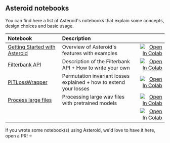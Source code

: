 ## Asteroid notebooks
You can find here a list of Asteroid's notebooks that explain some concepts, design choices and basic usage.

| Notebook     |      Description      |   |
|:----------|:-------------|------:|
| [Getting Started with Asteroid](https://github.com/mpariente/asteroid/blob/master/notebooks/01_AsteroidGettingStarted.ipynb)  | Overview of Asteroid's features with examples  |[![Open In Colab](https://colab.research.google.com/assets/colab-badge.svg)](http://colab.research.google.com/github/mpariente/asteroid/blob/master/notebooks/01_AsteroidGettingStarted.ipynb) |
| [Filterbank API](https://github.com/mpariente/asteroid/blob/master/notebooks/02_Filterbank.ipynb)  | Description of the Filterbank API + How to write your own  |[![Open In Colab](https://colab.research.google.com/assets/colab-badge.svg)](http://colab.research.google.com/github/mpariente/asteroid/blob/master/notebooks/02_Filterbank.ipynb) |
| [PITLossWrapper](https://github.com/mpariente/asteroid/blob/master/notebooks/.ipynb)  |  Permutation invariant losses explained + how to extend your losses |[![Open In Colab](https://colab.research.google.com/assets/colab-badge.svg)](http://colab.research.google.com/github/mpariente/asteroid/blob/master/notebooks/03_PITLossWrapper.ipynb) |
| [Process large files](https://github.com/mpariente/asteroid/blob/master/notebooks/04_ProcessLargeAudioFiles.ipynb)  | Processing large wav files with pretrained models |[![Open In Colab](https://colab.research.google.com/assets/colab-badge.svg)](http://colab.research.google.com/github/mpariente/asteroid/blob/master/notebooks/04_ProcessLargeAudioFiles.ipynb) |
| [](https://github.com/mpariente/asteroid/blob/master/notebooks/)  |   |[![Open In Colab](https://colab.research.google.com/assets/colab-badge.svg)](http://colab.research.google.com/github/mpariente/asteroid/blob/master/examples/) |


If you wrote some notebook(s) using Asteroid, we'd love to have it here, open a PR! :star:
